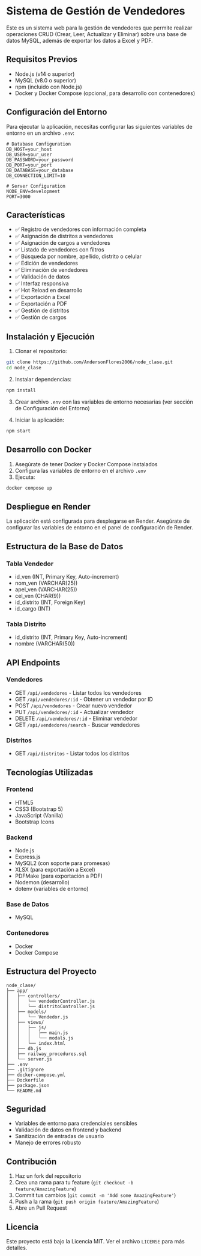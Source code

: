 # Sistema de Gestión de Vendedores

Este es un sistema web para la gestión de vendedores que permite realizar operaciones CRUD (Crear, Leer, Actualizar y Eliminar) sobre una base de datos MySQL, además de exportar los datos a Excel y PDF.

## Requisitos Previos

* Node.js (v14 o superior)
* MySQL (v8.0 o superior)
* npm (incluido con Node.js)
* Docker y Docker Compose (opcional, para desarrollo con contenedores)

## Configuración del Entorno

Para ejecutar la aplicación, necesitas configurar las siguientes variables de entorno en un archivo `.env`:

```env
# Database Configuration
DB_HOST=your_host
DB_USER=your_user
DB_PASSWORD=your_password
DB_PORT=your_port
DB_DATABASE=your_database
DB_CONNECTION_LIMIT=10

# Server Configuration
NODE_ENV=development
PORT=3000
```

## Características

* ✅ Registro de vendedores con información completa
* ✅ Asignación de distritos a vendedores
* ✅ Asignación de cargos a vendedores
* ✅ Listado de vendedores con filtros
* ✅ Búsqueda por nombre, apellido, distrito o celular
* ✅ Edición de vendedores
* ✅ Eliminación de vendedores
* ✅ Validación de datos
* ✅ Interfaz responsiva
* ✅ Hot Reload en desarrollo
* ✅ Exportación a Excel
* ✅ Exportación a PDF
* ✅ Gestión de distritos
* ✅ Gestión de cargos

## Instalación y Ejecución

1. Clonar el repositorio:
```bash
git clone https://github.com/AndersonFlores2006/node_clase.git
cd node_clase
```

2. Instalar dependencias:
```bash
npm install
```

3. Crear archivo `.env` con las variables de entorno necesarias (ver sección de Configuración del Entorno)

4. Iniciar la aplicación:
```bash
npm start
```

## Desarrollo con Docker

1. Asegúrate de tener Docker y Docker Compose instalados
2. Configura las variables de entorno en el archivo `.env`
3. Ejecuta:
```bash
docker compose up
```

## Despliegue en Render

La aplicación está configurada para desplegarse en Render. Asegúrate de configurar las variables de entorno en el panel de configuración de Render.

## Estructura de la Base de Datos

### Tabla Vendedor
- id_ven (INT, Primary Key, Auto-increment)
- nom_ven (VARCHAR(25))
- apel_ven (VARCHAR(25))
- cel_ven (CHAR(9))
- id_distrito (INT, Foreign Key)
- id_cargo (INT)

### Tabla Distrito
- id_distrito (INT, Primary Key, Auto-increment)
- nombre (VARCHAR(50))

## API Endpoints

### Vendedores
- GET `/api/vendedores` - Listar todos los vendedores
- GET `/api/vendedores/:id` - Obtener un vendedor por ID
- POST `/api/vendedores` - Crear nuevo vendedor
- PUT `/api/vendedores/:id` - Actualizar vendedor
- DELETE `/api/vendedores/:id` - Eliminar vendedor
- GET `/api/vendedores/search` - Buscar vendedores

### Distritos
- GET `/api/distritos` - Listar todos los distritos

## Tecnologías Utilizadas

### Frontend
- HTML5
- CSS3 (Bootstrap 5)
- JavaScript (Vanilla)
- Bootstrap Icons

### Backend
- Node.js
- Express.js
- MySQL2 (con soporte para promesas)
- XLSX (para exportación a Excel)
- PDFMake (para exportación a PDF)
- Nodemon (desarrollo)
- dotenv (variables de entorno)

### Base de Datos
- MySQL

### Contenedores
- Docker
- Docker Compose

## Estructura del Proyecto
```
node_clase/
├── app/
│   ├── controllers/
│   │   └── vendedorController.js
│   │   └── distritoController.js
│   ├── models/
│   │   └── Vendedor.js
│   ├── views/
│   │   ├── js/
│   │   │   ├── main.js
│   │   │   └── modals.js
│   │   └── index.html
│   ├── db.js
│   ├── railway_procedures.sql
│   └── server.js
├── .env
├── .gitignore
├── docker-compose.yml
├── Dockerfile
├── package.json
└── README.md
```

## Seguridad
- Variables de entorno para credenciales sensibles
- Validación de datos en frontend y backend
- Sanitización de entradas de usuario
- Manejo de errores robusto

## Contribución

1. Haz un fork del repositorio
2. Crea una rama para tu feature (`git checkout -b feature/AmazingFeature`)
3. Commit tus cambios (`git commit -m 'Add some AmazingFeature'`)
4. Push a la rama (`git push origin feature/AmazingFeature`)
5. Abre un Pull Request

## Licencia

Este proyecto está bajo la Licencia MIT. Ver el archivo `LICENSE` para más detalles. 